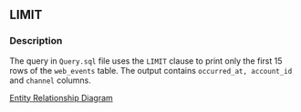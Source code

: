 ## LIMIT

### Description

The query in ```Query.sql``` file uses the ```LIMIT``` clause to print only the first 15 rows of the ```web_events``` table. The output contains ```occurred_at, account_id``` and ```channel``` columns.

[Entity Relationship Diagram](https://user-images.githubusercontent.com/122201501/216366555-d9a100f4-a9bf-4bba-b92d-9ce6c1c4a030.png)
